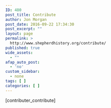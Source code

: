 ```yaml
---
ID: 480
post_title: Contribute
author: Jon Morgan
post_date: 2016-09-22 17:34:30
post_excerpt: ""
layout: page
permalink: >
  http://www.shepherdhistory.org/contribute/
published: true
wide_assets:
  - ""
afap_auto_post:
  - 'no'
custom_sidebar:
  - none
tags: [ ]
categories: [ ]
---
```

[contributer_contribute]